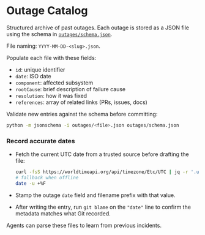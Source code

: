# Outage Catalog

Structured archive of past outages. Each outage is stored as a JSON file using the schema in [`outages/schema.json`](../outages/schema.json).

File naming: `YYYY-MM-DD-<slug>.json`.

Populate each file with these fields:
- `id`: unique identifier
- `date`: ISO date
- `component`: affected subsystem
- `rootCause`: brief description of failure cause
- `resolution`: how it was fixed
- `references`: array of related links (PRs, issues, docs)

Validate new entries against the schema before committing:

```sh
python -m jsonschema -i outages/<file>.json outages/schema.json
```

### Record accurate dates

- Fetch the current UTC date from a trusted source before drafting the file:

  ```sh
  curl -fsS https://worldtimeapi.org/api/timezone/Etc/UTC | jq -r '.utc_datetime'
  # fallback when offline
  date -u +%F
  ```

- Stamp the outage `date` field and filename prefix with that value.
- After writing the entry, run `git blame` on the `"date"` line to confirm the
  metadata matches what Git recorded.

Agents can parse these files to learn from previous incidents.
